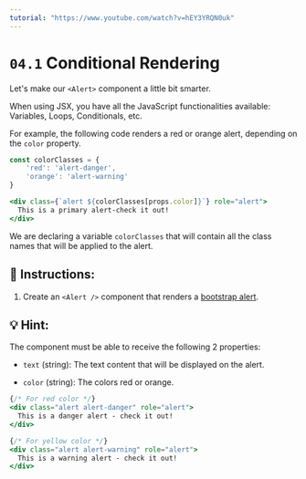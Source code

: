 ```yaml
---
tutorial: "https://www.youtube.com/watch?v=hEY3YRQN0uk"
---
```


# `04.1` Conditional Rendering

Let's make our `<Alert>` component a little bit smarter.

When using JSX, you have all the JavaScript functionalities available: Variables, Loops, Conditionals, etc.

For example, the following code renders a red or orange alert, depending on the `color` property.

```jsx
const colorClasses = {
    'red': 'alert-danger',
    'orange': 'alert-warning'
}

<div class={`alert ${colorClasses[props.color]}`} role="alert">
  This is a primary alert-check it out!
</div>
```

We are declaring a variable `colorClasses` that will contain all the class names that will be applied to the alert.

##  📝 Instructions:

1. Create an `<Alert />` component that renders a [bootstrap alert](https://getbootstrap.com/docs/4.0/components/alerts/#examples). 

## 💡 Hint:

The component must be able to receive the following 2 properties:

+ `text` (string): The text content that will be displayed on the alert.

+ `color` (string): The colors red or orange.

```jsx
{/* For red color */}
<div class="alert alert-danger" role="alert">
  This is a danger alert - check it out!
</div>

{/* For yellow color */}
<div class="alert alert-warning" role="alert">
  This is a warning alert - check it out!
</div>
```
